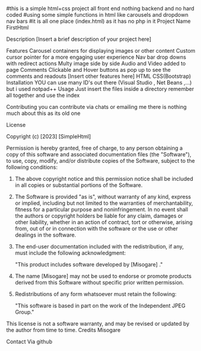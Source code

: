# 
#this is a simple html+css project all front end nothing backend and no hard coded
#using some simple functions in html like carousels and dropdown nav bars 
#it is all one place (index.html) as it has no php in it 
Project Name
FirstHtml

Description
[Insert a brief description of your project here]


Features
Carousel containers for displaying images or other content
Custom cursor pointer for a more engaging user experience
Nav bar drop downs with redirect actions 
Multy image side by side 
Audio and Video added to page 
Comments
Clickable and Hover buttons as pop up to see the comments and readouts
[Insert other features here]
HTML
CSS(Bootstrap)
Installation
YOU can use many ID's out there (Visual Studio , Net Beans ,...) but i used notpad++
Usage
Just insert the files inside a directory remember all together and use the index 

Contributing
you can contribute via chats or emailing me there is nothing much about this as its old one 

License

Copyright (c) [2023] [SimpleHtml]

Permission is hereby granted, free of charge, to any person obtaining a copy of this software and associated documentation files (the "Software"), to use, copy, modify, and/or distribute copies of the Software, subject to the following conditions:

1. The above copyright notice and this permission notice shall be included in all copies or substantial portions of the Software.

2. The Software is provided "as is", without warranty of any kind, express or implied, including but not limited to the warranties of merchantability, fitness for a particular purpose and noninfringement. In no event shall the authors or copyright holders be liable for any claim, damages or other liability, whether in an action of contract, tort or otherwise, arising from, out of or in connection with the software or the use or other dealings in the software.

3. The end-user documentation included with the redistribution, if any, must include the following acknowledgment:

    "This product includes software developed by [Misogare] ."

4. The name [Misogare] may not be used to endorse or promote products derived from this Software without specific prior written permission.

5. Redistributions of any form whatsoever must retain the following:

    "This software is based in part on the work of the Independent JPEG Group."

This license is not a software warranty, and may be revised or updated by the author from time to time.
Credits
Misogare

Contact
Via github
